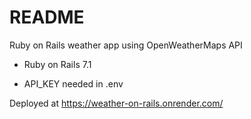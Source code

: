 # README
Ruby on Rails weather app using OpenWeatherMaps API

* Ruby on Rails 7.1

* API_KEY needed in .env

Deployed at https://weather-on-rails.onrender.com/
